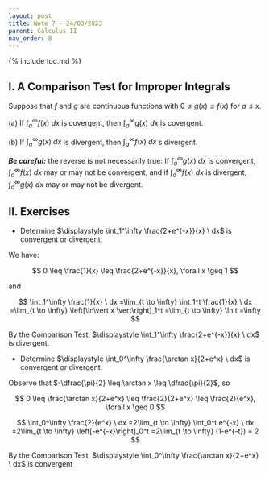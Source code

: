 ```yaml
---
layout: post
title: Note 7 - 24/03/2023
parent: Calculus II
nav_order: 8
---
```


{% include toc.md %}

## I. A Comparison Test for Improper Integrals

Suppose that $f$ and $g$ are continuous functions with $0 \leq g(x) \leq f(x)$ for $a \leq x$.

(a) If $\int_a^\infty f(x) \ dx$ is covergent, then $\int_a^\infty g(x) \ dx$ is covergent.

(b) If $\int_a^\infty g(x) \ dx$ is divergent, then $\int_a^\infty f(x) \ dx$ s divergent.

_**Be careful:**_ the reverse is not necessarily true: If $\int_a^\infty g(x) \ dx$ is convergent, $\int_a^\infty f(x) \ dx$ may or may not be convergent, and if $\int_a^\infty f(x) \ dx$ is divergent, $\int_a^\infty g(x) \ dx$ may or may not be divergent.

## II. Exercises

* Determine $\displaystyle \int_1^\infty \frac{2+e^{-x}}{x} \ dx$ is convergent or divergent.
  
We have:

$$
0 \leq \frac{1}{x} \leq \frac{2+e^{-x}}{x}, \forall x \geq 1
$$

and

$$
\int_1^\infty \frac{1}{x} \ dx
=\lim_{t \to \infty} \int_1^t \frac{1}{x} \ dx
=\lim_{t \to \infty} \left[\ln\vert x \vert\right]_1^t
=\lim_{t \to \infty} \ln t
=\infty
$$

By the Comparison Test, $\displaystyle \int_1^\infty \frac{2+e^{-x}}{x} \ dx$ is divergent.

* Determine $\displaystyle \int_0^\infty \frac{\arctan x}{2+e^x} \ dx$ is convergent or divergent.
  
Observe that $-\dfrac{\pi}{2} \leq \arctan x \leq \dfrac{\pi}{2}$, so

$$
0 \leq \frac{\arctan x}{2+e^x} \leq \frac{2}{2+e^x} \leq \frac{2}{e^x}, \forall x \geq 0
$$

$$
\int_0^\infty \frac{2}{e^x} \ dx
=2\lim_{t \to \infty} \int_0^t e^{-x} \ dx
=2\lim_{t \to \infty} \left[-e^{-x}\right]_0^t
=2\lim_{t \to \infty} (1-e^{-t}) = 2
$$

By the Comparison Test, $\displaystyle \int_0^\infty \frac{\arctan x}{2+e^x} \ dx$ is convergent